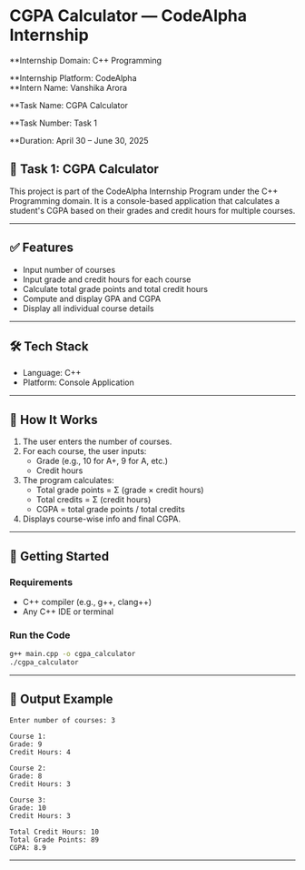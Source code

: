 
# CGPA Calculator — CodeAlpha Internship

**Internship Domain: C++ Programming

**Internship Platform: CodeAlpha                                                                     
**Intern Name: Vanshika Arora

**Task Name: CGPA Calculator

**Task Number: Task 1

**Duration: April 30 – June 30, 2025

## 📌 Task 1: CGPA Calculator

This project is part of the CodeAlpha Internship Program under the C++ Programming domain. It is a console-based application that calculates a student's CGPA based on their grades and credit hours for multiple courses.

---

## ✅ Features

- Input number of courses
- Input grade and credit hours for each course
- Calculate total grade points and total credit hours
- Compute and display GPA and CGPA
- Display all individual course details

---

## 🛠️ Tech Stack

- Language: C++
- Platform: Console Application

---

## 🧮 How It Works

1. The user enters the number of courses.
2. For each course, the user inputs:
   - Grade (e.g., 10 for A+, 9 for A, etc.)
   - Credit hours
3. The program calculates:
   - Total grade points = Σ (grade × credit hours)
   - Total credits = Σ (credit hours)
   - CGPA = total grade points / total credits
4. Displays course-wise info and final CGPA.

---

## 🚀 Getting Started

### Requirements

- C++ compiler (e.g., g++, clang++)
- Any C++ IDE or terminal

### Run the Code

```bash
g++ main.cpp -o cgpa_calculator
./cgpa_calculator
```

---

## 📸 Output Example

```
Enter number of courses: 3

Course 1:
Grade: 9
Credit Hours: 4

Course 2:
Grade: 8
Credit Hours: 3

Course 3:
Grade: 10
Credit Hours: 3

Total Credit Hours: 10
Total Grade Points: 89
CGPA: 8.9
```

---
